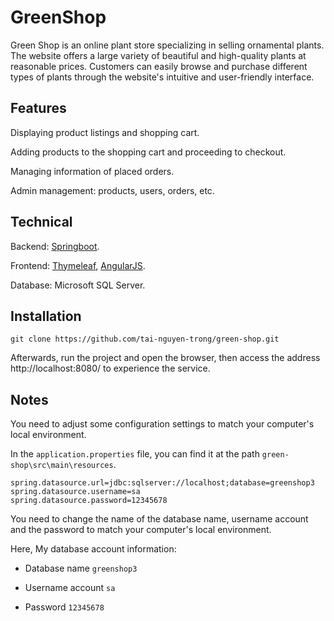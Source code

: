 # GreenShop

Green Shop is an online plant store specializing in selling ornamental plants. The website offers a large variety of beautiful and high-quality plants at reasonable prices. Customers can easily browse and purchase different types of plants through the website's intuitive and user-friendly interface.


## Features

Displaying product listings and shopping cart.

Adding products to the shopping cart and proceeding to checkout.

Managing information of placed orders.

Admin management: products, users, orders, etc.


## Technical

Backend: [Springboot](https://spring.io/projects/spring-boot).

Frontend: [Thymeleaf](https://www.thymeleaf.org/), [AngularJS](https://angularjs.org/).

Database: Microsoft SQL Server.


## Installation

```git
git clone https://github.com/tai-nguyen-trong/green-shop.git
```

Afterwards, run the project and open the browser, then access the address http://localhost:8080/ to experience the service.

## Notes

You need to adjust some configuration settings to match your computer's local environment.

In the `application.properties` file, you can find it at the path `green-shop\src\main\resources`.

```properties
spring.datasource.url=jdbc:sqlserver://localhost;database=greenshop3
spring.datasource.username=sa
spring.datasource.password=12345678
```

You need to change the name of the database name, username account and the password to match your computer's local environment.

Here, My database account information:

  - Database name `greenshop3`
  
  - Username account `sa`
  
  - Password `12345678`

